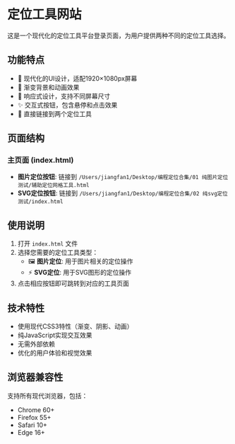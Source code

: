 # 定位工具网站

这是一个现代化的定位工具平台登录页面，为用户提供两种不同的定位工具选择。

## 功能特点

- 🎨 现代化的UI设计，适配1920×1080px屏幕
- 🌈 渐变背景和动画效果
- 📱 响应式设计，支持不同屏幕尺寸
- ✨ 交互式按钮，包含悬停和点击效果
- 🔗 直接链接到两个定位工具

## 页面结构

### 主页面 (index.html)
- **图片定位按钮**: 链接到 `/Users/jiangfan1/Desktop/编程定位合集/01 纯图片定位测试/辅助定位网格工具.html`
- **SVG定位按钮**: 链接到 `/Users/jiangfan1/Desktop/编程定位合集/02 纯svg定位测试/index.html`

## 使用说明

1. 打开 `index.html` 文件
2. 选择您需要的定位工具类型：
   - 🖼️ **图片定位**: 用于图片相关的定位操作
   - ⚡ **SVG定位**: 用于SVG图形的定位操作
3. 点击相应按钮即可跳转到对应的工具页面

## 技术特性

- 使用现代CSS3特性（渐变、阴影、动画）
- 纯JavaScript实现交互效果
- 无需外部依赖
- 优化的用户体验和视觉效果

## 浏览器兼容性

支持所有现代浏览器，包括：
- Chrome 60+
- Firefox 55+
- Safari 10+
- Edge 16+ 